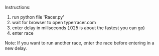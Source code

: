 Instructions:

1. run python file 'Racer.py'
2. wait for browser to open typerracer.com
3. enter delay in miliseconds (.025 is about the fastest you can go)
4. enter race

Note: If you want to run another race, enter the race before entering in a new delay.
